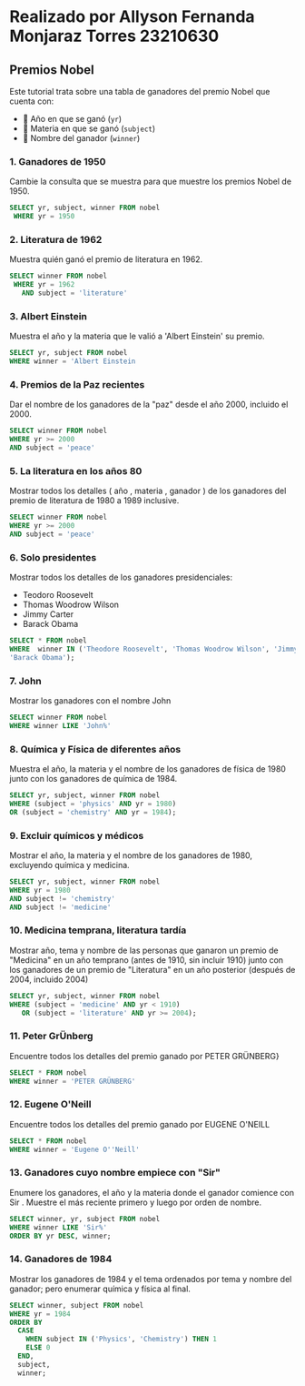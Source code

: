 # Realizado por Allyson Fernanda Monjaraz Torres 23210630

## Premios Nobel
Este tutorial trata sobre una tabla de ganadores del premio Nobel que cuenta con:
- 📅 Año en que se ganó (`yr`)
- 📖 Materia en que se ganó (`subject`)
- 🏅 Nombre del ganador (`winner`)

### 1. Ganadores de 1950
Cambie la consulta que se muestra para que muestre los premios Nobel de 1950.
```sql
SELECT yr, subject, winner FROM nobel
 WHERE yr = 1950
```

### 2. Literatura de 1962
Muestra quién ganó el premio de literatura en 1962.
```sql
SELECT winner FROM nobel
 WHERE yr = 1962
   AND subject = 'literature'
```

### 3. Albert Einstein
Muestra el año y la materia que le valió a 'Albert Einstein' su premio.
```sql
SELECT yr, subject FROM nobel
WHERE winner = 'Albert Einstein
```

### 4. Premios de la Paz recientes
Dar el nombre de los ganadores de la "paz" desde el año 2000, incluido el 2000.
```sql
SELECT winner FROM nobel 
WHERE yr >= 2000
AND subject = 'peace'
```

### 5. La literatura en los años 80
Mostrar todos los detalles ( año , materia , ganador ) de los ganadores del premio de literatura de 1980 a 1989 inclusive.
```sql
SELECT winner FROM nobel 
WHERE yr >= 2000
AND subject = 'peace'
```

### 6. Solo presidentes
Mostrar todos los detalles de los ganadores presidenciales:
- Teodoro Roosevelt
- Thomas Woodrow Wilson
- Jimmy Carter
- Barack Obama
```sql
SELECT * FROM nobel
WHERE  winner IN ('Theodore Roosevelt', 'Thomas Woodrow Wilson', 'Jimmy Carter',
'Barack Obama');
```

### 7. John
Mostrar los ganadores con el nombre John
```sql
SELECT winner FROM nobel
WHERE winner LIKE 'John%'
```

### 8. Química y Física de diferentes años
Muestra el año, la materia y el nombre de los ganadores de física de 1980 junto con los ganadores de química de 1984.
```sql
SELECT yr, subject, winner FROM nobel
WHERE (subject = 'physics' AND yr = 1980)
OR (subject = 'chemistry' AND yr = 1984);
```

### 9. Excluir químicos y médicos
Mostrar el año, la materia y el nombre de los ganadores de 1980, excluyendo química y medicina.
```sql
SELECT yr, subject, winner FROM nobel
WHERE yr = 1980
AND subject != 'chemistry'
AND subject != 'medicine'
```

### 10. Medicina temprana, literatura tardía
Mostrar año, tema y nombre de las personas que ganaron un premio de "Medicina" en un año temprano (antes de 1910, sin incluir 1910) junto con los ganadores de un premio de "Literatura" en un año posterior (después de 2004, incluido 2004)
```sql
SELECT yr, subject, winner FROM nobel
WHERE (subject = 'medicine' AND yr < 1910)
   OR (subject = 'literature' AND yr >= 2004);
```

### 11. Peter GrÜnberg
Encuentre todos los detalles del premio ganado por PETER GRÜNBERG}
```sql
SELECT * FROM nobel
WHERE winner = 'PETER GRÜNBERG'
```

### 12. Eugene O'Neill
Encuentre todos los detalles del premio ganado por EUGENE O'NEILL
```sql
SELECT * FROM nobel
WHERE winner = 'Eugene O''Neill'
```

### 13. Ganadores cuyo nombre empiece con "Sir"
Enumere los ganadores, el año y la materia donde el ganador comience con Sir . Muestre el más reciente primero y luego por orden de nombre.
```sql
SELECT winner, yr, subject FROM nobel
WHERE winner LIKE 'Sir%'
ORDER BY yr DESC, winner;
```

### 14. Ganadores de 1984
Mostrar los ganadores de 1984 y el tema ordenados por tema y nombre del ganador; pero enumerar química y física al final.
```sql
SELECT winner, subject FROM nobel
WHERE yr = 1984
ORDER BY 
  CASE
    WHEN subject IN ('Physics', 'Chemistry') THEN 1
    ELSE 0
  END,
  subject,
  winner;
  ```
